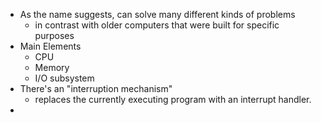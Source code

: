 - As the name suggests, can solve many different kinds of problems
	- in contrast with older computers that were built for specific purposes
- Main Elements
	- CPU
	- Memory
	- I/O subsystem
- There's an "interruption mechanism"
	- replaces the currently executing program with an interrupt handler.
-